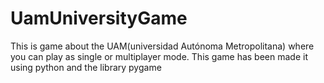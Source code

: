 # UamUniversityGame
This is game about the UAM(universidad Autónoma Metropolitana) where you can play as single or multiplayer mode. This game has been made it using python and the library pygame 

